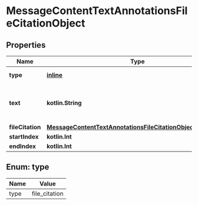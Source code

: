 
# MessageContentTextAnnotationsFileCitationObject

## Properties
| Name | Type | Description | Notes |
| ------------ | ------------- | ------------- | ------------- |
| **type** | [**inline**](#Type) | Always &#x60;file_citation&#x60;. |  |
| **text** | **kotlin.String** | The text in the message content that needs to be replaced. |  |
| **fileCitation** | [**MessageContentTextAnnotationsFileCitationObjectFileCitation**](MessageContentTextAnnotationsFileCitationObjectFileCitation.md) |  |  |
| **startIndex** | **kotlin.Int** |  |  |
| **endIndex** | **kotlin.Int** |  |  |


<a id="Type"></a>
## Enum: type
| Name | Value |
| ---- | ----- |
| type | file_citation |



